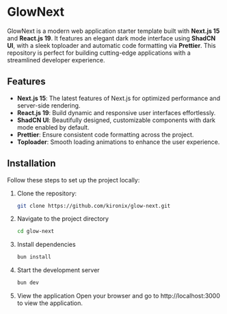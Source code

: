 # GlowNext

GlowNext is a modern web application starter template built with **Next.js 15** and **React.js 19**. It features an elegant dark mode interface using **ShadCN UI**, with a sleek toploader and automatic code formatting via **Prettier**. This repository is perfect for building cutting-edge applications with a streamlined developer experience.

## Features
- **Next.js 15**: The latest features of Next.js for optimized performance and server-side rendering.
- **React.js 19**: Build dynamic and responsive user interfaces effortlessly.
- **ShadCN UI**: Beautifully designed, customizable components with dark mode enabled by default.
- **Prettier**: Ensure consistent code formatting across the project.
- **Toploader**: Smooth loading animations to enhance the user experience.

## Installation

Follow these steps to set up the project locally:

1. Clone the repository:
   ```bash
   git clone https://github.com/kironix/glow-next.git
   ```
2. Navigate to the project directory
   ```bash
   cd glow-next
   ```
3. Install dependencies
   ```bash
   bun install
   ```
4. Start the development server
   ```bash
   bun dev
   ```
5. View the application
Open your browser and go to http://localhost:3000 to view the application.

